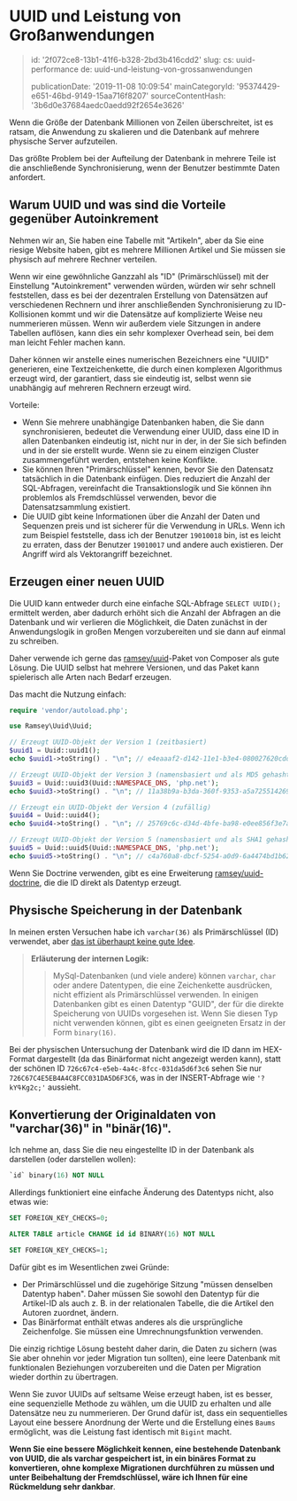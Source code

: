 UUID und Leistung von Großanwendungen
=====================================

> id: '2f072ce8-13b1-41f6-b328-2bd3b416cdd2'
> slug:
> 	cs: uuid-performance
> 	de: uuid-und-leistung-von-grossanwendungen
> 
> publicationDate: '2019-11-08 10:09:54'
> mainCategoryId: '95374429-e651-46bd-9149-15aa716f8207'
> sourceContentHash: '3b6d0e37684aedc0aedd92f2654e3626'

Wenn die Größe der Datenbank Millionen von Zeilen überschreitet, ist es ratsam, die Anwendung zu skalieren und die Datenbank auf mehrere physische Server aufzuteilen.

Das größte Problem bei der Aufteilung der Datenbank in mehrere Teile ist die anschließende Synchronisierung, wenn der Benutzer bestimmte Daten anfordert.

Warum UUID und was sind die Vorteile gegenüber Autoinkrement
--------------------------------------------------------

Nehmen wir an, Sie haben eine Tabelle mit "Artikeln", aber da Sie eine riesige Website haben, gibt es mehrere Millionen Artikel und Sie müssen sie physisch auf mehrere Rechner verteilen.

Wenn wir eine gewöhnliche Ganzzahl als "ID" (Primärschlüssel) mit der Einstellung "Autoinkrement" verwenden würden, würden wir sehr schnell feststellen, dass es bei der dezentralen Erstellung von Datensätzen auf verschiedenen Rechnern und ihrer anschließenden Synchronisierung zu ID-Kollisionen kommt und wir die Datensätze auf komplizierte Weise neu nummerieren müssen. Wenn wir außerdem viele Sitzungen in andere Tabellen auflösen, kann dies ein sehr komplexer Overhead sein, bei dem man leicht Fehler machen kann.

Daher können wir anstelle eines numerischen Bezeichners eine "UUID" generieren, eine Textzeichenkette, die durch einen komplexen Algorithmus erzeugt wird, der garantiert, dass sie eindeutig ist, selbst wenn sie unabhängig auf mehreren Rechnern erzeugt wird.

Vorteile:

- Wenn Sie mehrere unabhängige Datenbanken haben, die Sie dann synchronisieren, bedeutet die Verwendung einer UUID, dass eine ID in allen Datenbanken eindeutig ist, nicht nur in der, in der Sie sich befinden und in der sie erstellt wurde. Wenn sie zu einem einzigen Cluster zusammengeführt werden, entstehen keine Konflikte.
- Sie können Ihren "Primärschlüssel" kennen, bevor Sie den Datensatz tatsächlich in die Datenbank einfügen. Dies reduziert die Anzahl der SQL-Abfragen, vereinfacht die Transaktionslogik und Sie können ihn problemlos als Fremdschlüssel verwenden, bevor die Datensatzsammlung existiert.
- Die UUID gibt keine Informationen über die Anzahl der Daten und Sequenzen preis und ist sicherer für die Verwendung in URLs. Wenn ich zum Beispiel feststelle, dass ich der Benutzer `19010018` bin, ist es leicht zu erraten, dass der Benutzer `19010017` und andere auch existieren. Der Angriff wird als Vektorangriff bezeichnet.

Erzeugen einer neuen UUID
----------------------

Die UUID kann entweder durch eine einfache SQL-Abfrage `SELECT UUID();` ermittelt werden, aber dadurch erhöht sich die Anzahl der Abfragen an die Datenbank und wir verlieren die Möglichkeit, die Daten zunächst in der Anwendungslogik in großen Mengen vorzubereiten und sie dann auf einmal zu schreiben.

Daher verwende ich gerne das <a href="https://github.com/ramsey/uuid">ramsey/uuid</a>-Paket von Composer als gute Lösung. Die UUID selbst hat mehrere Versionen, und das Paket kann spielerisch alle Arten nach Bedarf erzeugen.

Das macht die Nutzung einfach:

```php
require 'vendor/autoload.php';

use Ramsey\Uuid\Uuid;

// Erzeugt UUID-Objekt der Version 1 (zeitbasiert)
$uuid1 = Uuid::uuid1();
echo $uuid1->toString() . "\n"; // e4eaaaf2-d142-11e1-b3e4-080027620cdd

// Erzeugt UUID-Objekt der Version 3 (namensbasiert und als MD5 gehasht)
$uuid3 = Uuid::uuid3(Uuid::NAMESPACE_DNS, 'php.net');
echo $uuid3->toString() . "\n"; // 11a38b9a-b3da-360f-9353-a5a725514269

// Erzeugt ein UUID-Objekt der Version 4 (zufällig)
$uuid4 = Uuid::uuid4();
echo $uuid4->toString() . "\n"; // 25769c6c-d34d-4bfe-ba98-e0ee856f3e7a

// Erzeugt UUID-Objekt der Version 5 (namensbasiert und als SHA1 gehasht)
$uuid5 = Uuid::uuid5(Uuid::NAMESPACE_DNS, 'php.net');
echo $uuid5->toString() . "\n"; // c4a760a8-dbcf-5254-a0d9-6a4474bd1b62
```

Wenn Sie Doctrine verwenden, gibt es eine Erweiterung <a href="https://github.com/ramsey/uuid-doctrine">ramsey/uuid-doctrine</a>, die die ID direkt als Datentyp erzeugt.

Physische Speicherung in der Datenbank
---------------------------

In meinen ersten Versuchen habe ich `varchar(36)` als Primärschlüssel (ID) verwendet, aber <a href="https://www.facebook.com/groups/backendisti/permalink/2465260887049808/">das ist überhaupt keine gute Idee</a>.

> **Erläuterung der internen Logik:**
>
> > MySql-Datenbanken (und viele andere) können `varchar`, `char` oder andere Datentypen, die eine Zeichenkette ausdrücken, nicht effizient als Primärschlüssel verwenden.
> In einigen Datenbanken gibt es einen Datentyp "GUID", der für die direkte Speicherung von UUIDs vorgesehen ist. Wenn Sie diesen Typ nicht verwenden können, gibt es einen geeigneten Ersatz in der Form `binary(16)`.

Bei der physischen Untersuchung der Datenbank wird die ID dann im HEX-Format dargestellt (da das Binärformat nicht angezeigt werden kann), statt der schönen ID `726c67c4-e5eb-4a4c-8fcc-031da5d6f3c6` sehen Sie nur `726C67C4E5EB4A4C8FCC031DA5D6F3C6`, was in der INSERT-Abfrage wie `'?kYߟKg2c;'` aussieht.

Konvertierung der Originaldaten von "varchar(36)" in "binär(16)".
----------------------------------------------------

Ich nehme an, dass Sie die neu eingestellte ID in der Datenbank als darstellen (oder darstellen wollen):

```sql
`id` binary(16) NOT NULL
```

Allerdings funktioniert eine einfache Änderung des Datentyps nicht, also etwas wie:

```sql
SET FOREIGN_KEY_CHECKS=0;

ALTER TABLE article CHANGE id id BINARY(16) NOT NULL

SET FOREIGN_KEY_CHECKS=1;
```

Dafür gibt es im Wesentlichen zwei Gründe:

- Der Primärschlüssel und die zugehörige Sitzung "müssen denselben Datentyp haben". Daher müssen Sie sowohl den Datentyp für die Artikel-ID als auch z. B. in der relationalen Tabelle, die die Artikel den Autoren zuordnet, ändern.
- Das Binärformat enthält etwas anderes als die ursprüngliche Zeichenfolge. Sie müssen eine Umrechnungsfunktion verwenden.

Die einzig richtige Lösung besteht daher darin, die Daten zu sichern (was Sie aber ohnehin vor jeder Migration tun sollten), eine leere Datenbank mit funktionalen Beziehungen vorzubereiten und die Daten per Migration wieder dorthin zu übertragen.

Wenn Sie zuvor UUIDs auf seltsame Weise erzeugt haben, ist es besser, eine sequenzielle Methode zu wählen, um die UUID zu erhalten und alle Datensätze neu zu nummerieren. Der Grund dafür ist, dass ein sequentielles Layout eine bessere Anordnung der Werte und die Erstellung eines `Baums` ermöglicht, was die Leistung fast identisch mit `Bigint` macht.

**Wenn Sie eine bessere Möglichkeit kennen, eine bestehende Datenbank von UUID, die als varchar gespeichert ist, in ein binäres Format zu konvertieren, ohne komplexe Migrationen durchführen zu müssen und unter Beibehaltung der Fremdschlüssel, wäre ich Ihnen für eine Rückmeldung sehr dankbar**.
